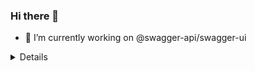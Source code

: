 ### Hi there 👋
- 🔭 I’m currently working on @swagger-api/swagger-ui

<details>
<img src="https://profile-counter.glitch.me/mathis-m/count.svg"/>
</details>
<!--
**mathis-m/mathis-m** is a ✨ _special_ ✨ repository because its `README.md` (this file) appears on your GitHub profile.

Here are some ideas to get you started:


- 🌱 I’m currently learning ...
- 👯 I’m looking to collaborate on ...
- 🤔 I’m looking for help with ...
- 💬 Ask me about ...
- 📫 How to reach me: ...
- 😄 Pronouns: ...
- ⚡ Fun fact: ...
-->
